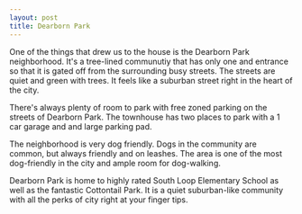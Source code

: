 ```yaml
--- 
layout: post
title: Dearborn Park
---
```


One of the things that drew us to the house is the Dearborn Park neighborhood.  It's a tree-lined communutiy that has only one and entrance so that it is gated off from the surrounding busy streets.  The streets are quiet and green with trees.  It feels like a suburban street right in the heart of the city.

There's always plenty of room to park with free zoned parking on the streets of Dearborn Park.   The townhouse has two places to park with a 1 car garage and and large parking pad.  

The neighborhood is very dog friendly.  Dogs in the community are common, but always friendly and on leashes.  The area is one of the most dog-friendly in the city and ample room for dog-walking. 

Dearborn Park is home to highly rated South Loop Elementary School as well as the fantastic Cottontail Park.  It is a quiet suburban-like community with all the perks of city right at your finger tips.